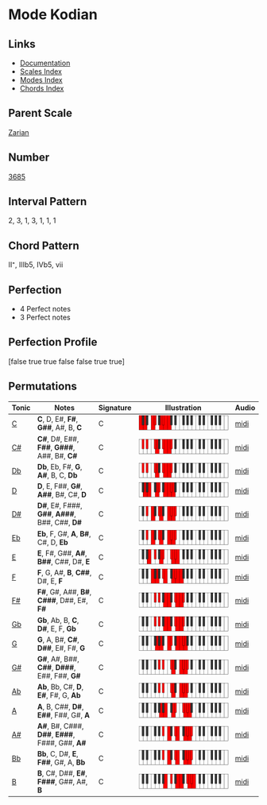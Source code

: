 # Mode Kodian

## Links

- [Documentation](README.md)
- [Scales Index](Scales.md)
- [Modes Index](Modes.md)
- [Chords Index](Chords.md)

## Parent Scale

[Zarian](ScaleZarian.md)

## Number

[3685](https://ianring.com/musictheory/scales/3685)

## Interval Pattern

2, 3, 1, 3, 1, 1, 1

## Chord Pattern

II⁺, IIIb5, IVb5, vii

## Perfection

- 4 Perfect notes
- 3 Perfect notes

## Perfection Profile

[false true true false false true true]

## Permutations

| Tonic | Notes | Signature | Illustration | Audio |
|-------|-------|-----------|--------------|-------|
| [C](ModeCNaturalKodian.md) | **C**, D, E#, **F#**, **G##**, A#, B, **C** | C | ![CNaturalKodian](ModeCNaturalKodian.png) | [midi](https://github.com/edipermadi/music/blob/main/docs/ModeCNaturalKodian.mid?raw=true) |
| [C#](ModeCSharpKodian.md) | **C#**, D#, E##, **F##**, **G###**, A##, B#, **C#** | C | ![CSharpKodian](ModeCSharpKodian.png) | [midi](https://github.com/edipermadi/music/blob/main/docs/ModeCSharpKodian.mid?raw=true) |
| [Db](ModeDFlatKodian.md) | **Db**, Eb, F#, **G**, **A#**, B, C, **Db** | C | ![DFlatKodian](ModeDFlatKodian.png) | [midi](https://github.com/edipermadi/music/blob/main/docs/ModeDFlatKodian.mid?raw=true) |
| [D](ModeDNaturalKodian.md) | **D**, E, F##, **G#**, **A##**, B#, C#, **D** | C | ![DNaturalKodian](ModeDNaturalKodian.png) | [midi](https://github.com/edipermadi/music/blob/main/docs/ModeDNaturalKodian.mid?raw=true) |
| [D#](ModeDSharpKodian.md) | **D#**, E#, F###, **G##**, **A###**, B##, C##, **D#** | C | ![DSharpKodian](ModeDSharpKodian.png) | [midi](https://github.com/edipermadi/music/blob/main/docs/ModeDSharpKodian.mid?raw=true) |
| [Eb](ModeEFlatKodian.md) | **Eb**, F, G#, **A**, **B#**, C#, D, **Eb** | C | ![EFlatKodian](ModeEFlatKodian.png) | [midi](https://github.com/edipermadi/music/blob/main/docs/ModeEFlatKodian.mid?raw=true) |
| [E](ModeENaturalKodian.md) | **E**, F#, G##, **A#**, **B##**, C##, D#, **E** | C | ![ENaturalKodian](ModeENaturalKodian.png) | [midi](https://github.com/edipermadi/music/blob/main/docs/ModeENaturalKodian.mid?raw=true) |
| [F](ModeFNaturalKodian.md) | **F**, G, A#, **B**, **C##**, D#, E, **F** | C | ![FNaturalKodian](ModeFNaturalKodian.png) | [midi](https://github.com/edipermadi/music/blob/main/docs/ModeFNaturalKodian.mid?raw=true) |
| [F#](ModeFSharpKodian.md) | **F#**, G#, A##, **B#**, **C###**, D##, E#, **F#** | C | ![FSharpKodian](ModeFSharpKodian.png) | [midi](https://github.com/edipermadi/music/blob/main/docs/ModeFSharpKodian.mid?raw=true) |
| [Gb](ModeGFlatKodian.md) | **Gb**, Ab, B, **C**, **D#**, E, F, **Gb** | C | ![GFlatKodian](ModeGFlatKodian.png) | [midi](https://github.com/edipermadi/music/blob/main/docs/ModeGFlatKodian.mid?raw=true) |
| [G](ModeGNaturalKodian.md) | **G**, A, B#, **C#**, **D##**, E#, F#, **G** | C | ![GNaturalKodian](ModeGNaturalKodian.png) | [midi](https://github.com/edipermadi/music/blob/main/docs/ModeGNaturalKodian.mid?raw=true) |
| [G#](ModeGSharpKodian.md) | **G#**, A#, B##, **C##**, **D###**, E##, F##, **G#** | C | ![GSharpKodian](ModeGSharpKodian.png) | [midi](https://github.com/edipermadi/music/blob/main/docs/ModeGSharpKodian.mid?raw=true) |
| [Ab](ModeAFlatKodian.md) | **Ab**, Bb, C#, **D**, **E#**, F#, G, **Ab** | C | ![AFlatKodian](ModeAFlatKodian.png) | [midi](https://github.com/edipermadi/music/blob/main/docs/ModeAFlatKodian.mid?raw=true) |
| [A](ModeANaturalKodian.md) | **A**, B, C##, **D#**, **E##**, F##, G#, **A** | C | ![ANaturalKodian](ModeANaturalKodian.png) | [midi](https://github.com/edipermadi/music/blob/main/docs/ModeANaturalKodian.mid?raw=true) |
| [A#](ModeASharpKodian.md) | **A#**, B#, C###, **D##**, **E###**, F###, G##, **A#** | C | ![ASharpKodian](ModeASharpKodian.png) | [midi](https://github.com/edipermadi/music/blob/main/docs/ModeASharpKodian.mid?raw=true) |
| [Bb](ModeBFlatKodian.md) | **Bb**, C, D#, **E**, **F##**, G#, A, **Bb** | C | ![BFlatKodian](ModeBFlatKodian.png) | [midi](https://github.com/edipermadi/music/blob/main/docs/ModeBFlatKodian.mid?raw=true) |
| [B](ModeBNaturalKodian.md) | **B**, C#, D##, **E#**, **F###**, G##, A#, **B** | C | ![BNaturalKodian](ModeBNaturalKodian.png) | [midi](https://github.com/edipermadi/music/blob/main/docs/ModeBNaturalKodian.mid?raw=true) |
